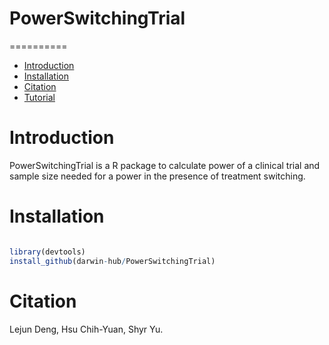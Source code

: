 # PowerSwitchingTrial
==========
* [Introduction](#introduction)
* [Installation](#installation)
* [Citation](#citation)
* [Tutorial](#tutorial)

<a name="introduction"/>

# Introduction

PowerSwitchingTrial is a R package to calculate power of a clinical trial and sample size needed for a power in the presence of treatment switching.

<a name="installation"/>

# Installation

```R

library(devtools)
install_github(darwin-hub/PowerSwitchingTrial)
```


<a name="citation"/>

# Citation

 Lejun Deng, Hsu Chih-Yuan, Shyr Yu.
 

<a name="tutoral"/>
